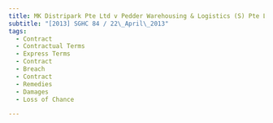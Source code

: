 ```yaml
---
title: MK Distripark Pte Ltd v Pedder Warehousing & Logistics (S) Pte Ltd
subtitle: "[2013] SGHC 84 / 22\_April\_2013"
tags:
  - Contract
  - Contractual Terms
  - Express Terms
  - Contract
  - Breach
  - Contract
  - Remedies
  - Damages
  - Loss of Chance

---
```


